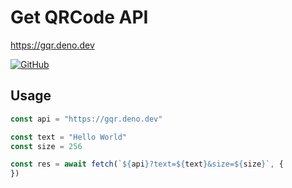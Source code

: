 # Get QRCode API

https://gqr.deno.dev

[![GitHub](https://img.shields.io/badge/github-%23121011.svg?style=for-the-badge&logo=github&logoColor=white)](https://github.com/KusStar/deno-serverless-functions/tree/main/gqr.deno.dev)

## Usage

```js
const api = "https://gqr.deno.dev"

const text = "Hello World"
const size = 256

const res = await fetch(`${api}?text=${text}&size=${size}`, {
})
```
